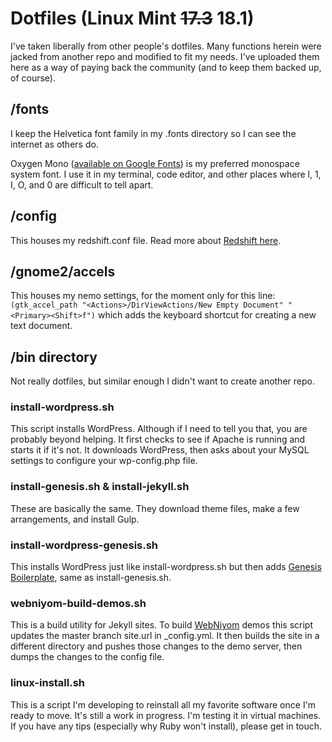 # Dotfiles (Linux Mint ~~17.3~~ 18.1)

I've taken liberally from other people's dotfiles. Many functions herein were jacked from another repo and modified to fit my needs. I've uploaded them here as a way of paying back the community (and to keep them backed up, of course).

## /fonts

I keep the Helvetica font family in my .fonts directory so I can see the internet as others do.

Oxygen Mono ([available on Google Fonts](https://fonts.google.com/specimen/Oxygen+Mono)) is my preferred monospace system font. I use it in my terminal, code editor, and other places where l, 1, I, O, and 0 are difficult to tell apart.

## /config

This houses my redshift.conf file. Read more about [Redshift here](http://jonls.dk/redshift/).

## /gnome2/accels

This houses my nemo settings, for the moment only for this line: `(gtk_accel_path "<Actions>/DirViewActions/New Empty Document" "<Primary><Shift>f")` which adds the keyboard shortcut for creating a new text document.

## /bin directory

Not really dotfiles, but similar enough I didn't want to create another repo.

### install-wordpress.sh

This script installs WordPress. Although if I need to tell you that, you are probably beyond helping. It first checks to see if Apache is running and starts it if it's not. It downloads WordPress, then asks about your MySQL settings to configure your wp-config.php file.

### install-genesis.sh & install-jekyll.sh

These are basically the same. They download theme files, make a few arrangements, and install Gulp.

### install-wordpress-genesis.sh

This installs WordPress just like install-wordpress.sh but then adds [Genesis Boilerplate](https://github.com/bradonomics/genesis-boilerplate), same as install-genesis.sh.

### webniyom-build-demos.sh

This is a build utility for Jekyll sites. To build [WebNiyom](https://webniyom.com/en/) demos this script updates the master branch site.url in _config.yml. It then builds the site in a different directory and pushes those changes to the demo server, then dumps the changes to the config file.

### linux-install.sh

This is a script I'm developing to reinstall all my favorite software once I'm ready to move. It's still a work in progress. I'm testing it in virtual machines. If you have any tips (especially why Ruby won't install), please get in touch.
